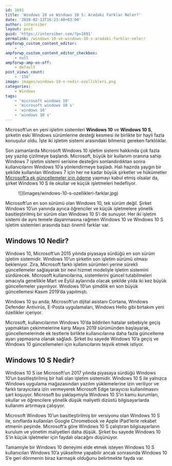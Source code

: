 ```yaml
---
id: 1691
title: 'Windows 10 ve Windows 10 S: Aradaki Farklar Neler?'
date: '2020-02-13T16:23:40+03:00'
author: intersiber
layout: post
guid: 'https://intersiber.com/?p=1691'
permalink: /windows-10-ve-windows-10-s-aradaki-farklar-neler/
ampforwp_custom_content_editor:
    - ''
ampforwp_custom_content_editor_checkbox:
    - null
ampforwp-amp-on-off:
    - default
post_views_count:
    - '156'
image: images/windows-10-s-nedir-ozellikleri.png
categories:
    - Windows
tags:
    - 'microsoft windows 10'
    - 'microsoft windows 10 s'
    - 'windows 10'
    - 'windows 10 s'
---
```


Microsoft’un en yeni işletim sistemleri **Windows 10** ve **Windows 10 S**, şirketin eski Windows sürümlerine desteği kesmesi ile birlikte bir hayli fazla konuşulur oldu. İşte iki işletim sistemi arasındaki bilmeniz gereken farklılıklar.

Son zamanlarda Microsoft Windows 10 işletim sistemi hakkında çok fazla şey yazılıp çizilmeye başlandı. Microsoft, büyük bir kullanım oranına sahip Windows 7 işletim sistemi serisine desteğini sonlandırdıktan sonra kullanıcılarını Windows 10’a yönlendirmeye başladı. Hali hazırda yaygın bir şekilde kullanılan Windows 7 için her ne kadar büyük şirketler ve hükümetler [Microsoft’a ek güncellemeler için ödeme](https://intersiber.com/almanya-windows-7-icin-senelik-800-000-euro-odeyecek/) yapmayı kabul etmiş olsalar da, şirket Windows 10 S ile okullar ve küçük işletmeleri hedefliyor.

<figure class="wp-block-image size-large">![](images/windows-10-s-ozellikleri-farklar.jpg)</figure>Microsoft’un en son sürümü olan Windows 10, tek sürüm değil. Şirket Windows 10’un yanında ayrıca öğrenciler ve küçük işletmelere yönelik basitleştirilmiş bir sürüm olan Windows 10 S’i de sunuyor. Her iki işletim sistemi de aynı temele dayanmasına rağmen Windows 10 ve Windows 10 S işletim sistemleri arasında bazı önemli farklar var.

## Windows 10 Nedir?

Windows 10, Microsoft’un 2015 yılında piyasaya sürdüğü en son sürüm işletim sistemidir. Windows 10’un şirketin son işletim sürümü olması bekleniyor. Zira, Microsoft farklı işletim sürümleri yerine sürekli güncellemeler sağlayarak bir nevi hizmet modeliyle işletim sistemini sürdürecek. Microsoft kullanıcılarına, sistemlerini güncel tutabilmeleri amacıyla genellikle Mart ve Eylül aylarında olacak şekilde yılda iki kez büyük güncellemeler yayınlıyor. Windows 10’un şimdilik en son büyük güncellemesi Kasım 2019’da yapılmıştı.

Windows 10 şu anda; Microsoft’un dijital asistanı Cortana, Windows Defender Antivirüs, E-Posta uygulamaları, Windows Hello gibi birtakım yeni özellikler içeriyor.

Microsoft, kullanıcılarının Windows 10’da bildirilen hatalar sebebiyle geçiş yapmaktan çekinmelerine karşı Mayıs 2019 sürümünden başlayarak, güncellemelerinde ek testlerle birlikte kullanıcılarına daha fazla güncelleme ayarı yapmasına olanak sağladı. Şirket bu sayede Windows 10’a geçiş ve Windows 10 güncellemeleri için kullanıcılarını teşvik etmek istiyor.

## Windows 10 S Nedir?

Windows 10 S ise Microsoft’un 2017 yılında piyasaya sürdüğü Windows 10’un basitleştirilmiş bir hali olan işletim sistemidir. Windows 10 S ile yalnızca Windows uygulama mağazasından yazılım yüklemelerine izin veriliyor ve farklı tarayıcılara izin vermeyerek Microsoft Edge tarayıcısı kullanılmasını şart koşuyor. Microsoft bu yaklaşımıyla Windows 10 S’in kamu kurumları, okullar ve öğrencilere yönelik düşük maliyetli dizüstü bilgisayarlarda kullanımı artırmaya çalışıyor.

Microsoft Windows 10’un basitleştirilmiş bir versiyonu olan Windows 10 S ile, sınıflarda kullanılan Google Chromebook ve Apple iPad’lerle rekabet etmenin peşinde. Microsoft’a göre Windows 10 S çalıştıran bilgisayarların kurulum ve yönetim maliyetleri daha düşük. Şirket bu sayede Windows 10 S’in küçük işletmeler için faydalı olacağını düşünüyor.

Tamamiyle bir Windows 10 deneyimi elde etmek isteyen Windows 10 S kullanıcıları Windows 10’a yükseltme yapabilir ancak sonrasında Windows 10 S’e geri dönmenin biraz karmaşık olduğunu belirtmekte fayda var.